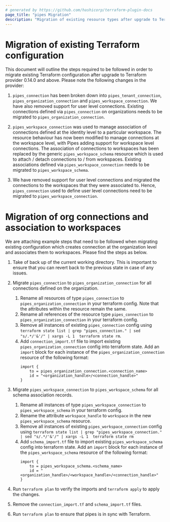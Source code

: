 ```yaml
---
# generated by https://github.com/hashicorp/terraform-plugin-docs
page_title: "pipes Migration"
description: "Migration of existing resource types after upgrade to Terraform provider 0.14.0."
---
```


# Migration of existing Terraform configuration

This document will outline the steps required to be followed in order to migrate existing Terraform configuration after upgrade to Terraform provider 0.14.0 and above.
Please note the following changes in the provider:
1. `pipes_connection` has been broken down into `pipes_tenant_connection`, `pipes_organization_connection` and `pipes_workspace_connection`. We have also removed support for user level connections. Existing connections defined via `pipes_connection` on organizations needs to be migrated to `pipes_organization_connection`.

2. `pipes_workspace_connection` was used to manage association of connections defined at the identity level to a particular workspace. The resource behaviour has now been modified to manage connections at the workspace level, with Pipes adding support for workspace level connections. The association of connections to workspaces has been replaced by the generic `pipes_workspace_schema` resource which is used to attach / detach connections to / from workspaces. Existing associations defined via `pipes_workspace_connection` needs to be migrated to `pipes_workspace_schema`.

3. We have removed support for user level connections and migrated the connections to the workspaces that they were associated to. Hence, `pipes_connection` used to define user level connections need to be migrated to `pipes_workspace_connection`.

# Migration of org connections and association to workspaces

We are attaching example steps that need to be followed when migrating existing configuration which creates connection at the organization level and associates them to workspaces. Please find the steps as below.

1. Take of back up of the current working directory. This is important to ensure that you can revert back to the previous state in case of any issues.

2. Migrate `pipes_connection` to `pipes_organization_connection` for all connections defined on the organization.
    1. Rename all resources of type `pipes_connection` to `pipes_organization_connection` in your terraform config. Note that the attributes within the resource remain the same.
    2. Rename all references of the resource type `pipes_connection` to `pipes_organization_connection` in your terraform config.
    3. Remove all instances of existing `pipes_connection` config using `terraform state list | grep "pipes_connection." | sed "s/.*/'&'/" | xargs -L 1  terraform state rm`.
    4. Add `connection_import.tf` file to import existing `pipes_organization_connection` config into terraform state. Add an `import` block for each instance of the `pipes_organization_connection` resource of the following format:
        ```
        import {
            to = pipes_organization_connection.<connection_name>
            id = "<organization_handle>/<connection_handle>"
        }
        ```

3. Migrate `pipes_workspace_connection` to `pipes_workspace_schema` for all schema association records.
    1. Rename all instances of type `pipes_workspace_connection` to `pipes_workspace_schema` in your terraform config.
    2. Rename the attribute `workspace_handle` to `workspace` in the new `pipes_workspace_schema` resource.
    3. Remove all instances of existing `pipes_workspace_connection` config using `terraform state list | grep "pipes_workspace_connection." | sed "s/.*/'&'/" | xargs -L 1  terraform state rm`
    4. Add `schema_import.tf` file to import existing `pipes_workspace_schema` config into terraform state. Add an `import` block for each instance of the `pipes_workspace_schema` resource of the following format:
        ```
        import {
            to = pipes_workspace_schema.<schema_name>
            id = "<organization_handle>/<workspace_handle>/<connection_handle>"
        }
        ```

4. Run `terraform plan` to verify the imports and `terraform apply` to apply the changes.
5. Remove the `connection_import.tf` and `schema_import.tf` files.
6. Run `terraform plan` to ensure that pipes is in sync with Terraform.
